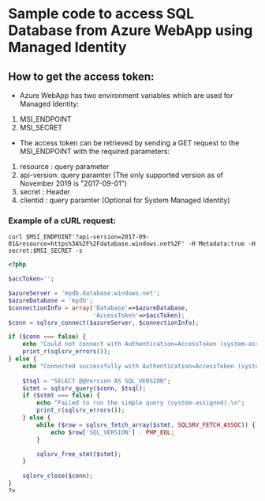 # Sample code to access SQL Database from Azure WebApp using Managed Identity

## How to get the access token:
- Azure WebApp has two environment variables which are used for Managed Identity:
1. MSI_ENDPOINT
2. MSI_SECRET
- The access token can be retrieved by sending a GET request to the MSI_ENDPOINT with the required parameters:
1. resource : query parameter
2. api-version: query paramter (The only supported version as of November 2019 is "2017-09-01")
3. secret : Header
4. clientid : query paramter (Optional for System Managed Identity)

### Example of a cURL request:
```curl
curl $MSI_ENDPOINT'?api-version=2017-09-01&resource=https%3A%2F%2Fdatabase.windows.net%2F' -H Metadata:true -H secret:$MSI_SECRET -s
```

```php
<?php

$accToken='';

$azureServer = 'mydb.database.windows.net';
$azureDatabase = 'mydb';
$connectionInfo = array('Database'=>$azureDatabase,
                        'AccessToken'=>$accToken);
$conn = sqlsrv_connect($azureServer, $connectionInfo);

if ($conn === false) {
    echo "Could not connect with Authentication=AccessToken (system-assigned).\n";
    print_r(sqlsrv_errors());
} else {
    echo "Connected successfully with Authentication=AccessToken (system-assigned).\n";
    
    $tsql = "SELECT @@Version AS SQL_VERSION";
    $stmt = sqlsrv_query($conn, $tsql);
    if ($stmt === false) {
        echo "Failed to run the simple query (system-assigned).\n";
        print_r(sqlsrv_errors());
    } else {
        while ($row = sqlsrv_fetch_array($stmt, SQLSRV_FETCH_ASSOC)) {
            echo $row['SQL_VERSION'] . PHP_EOL;
        }

        sqlsrv_free_stmt($stmt);
    }
    
    sqlsrv_close($conn);
}
?>

```